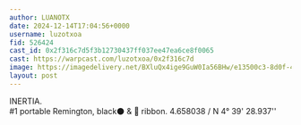 ```yaml
---
author: LUANOTX
date: 2024-12-14T17:04:56+0000
username: luzotxoa
fid: 526424
cast_id: 0x2f316c7d5f3b12730437ff037ee47ea6ce8f0065
cast: https://warpcast.com/luzotxoa/0x2f316c7d
image: https://imagedelivery.net/BXluQx4ige9GuW0Ia56BHw/e13500c3-8d0f-458a-a8b3-5efe553f2300/original
layout: post
---
```

INERTIA.  
#1  portable Remington, black⚫ & 🔴 ribbon. 4.658038 / N 4° 39' 28.937''  

<img src='https://imagedelivery.net/BXluQx4ige9GuW0Ia56BHw/e13500c3-8d0f-458a-a8b3-5efe553f2300/original' alt='' referrerpolicy='no-referrer'/>